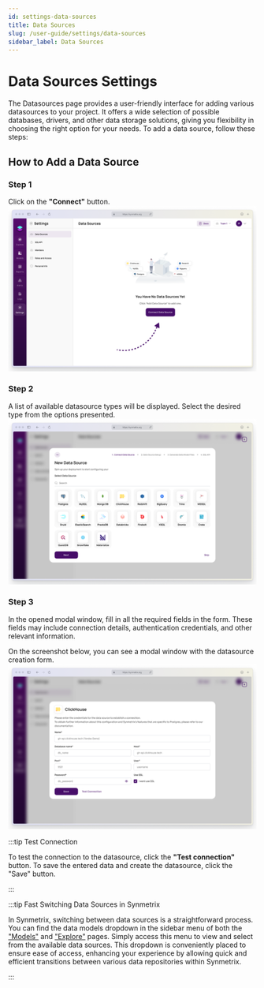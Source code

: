 ```yaml
---
id: settings-data-sources
title: Data Sources
slug: /user-guide/settings/data-sources
sidebar_label: Data Sources
---
```


# Data Sources Settings

The Datasources page provides a user-friendly interface for adding various datasources to your project. It offers a wide selection of possible databases, drivers, and other data storage solutions, giving you flexibility in choosing the right option for your needs. To add a data source, follow these steps:

## How to Add a Data Source

### Step 1
Click on the **"Connect"** button.
![Datasource Connect button](/docs/interface/img/data1.png)


### Step 2
A list of available datasource types will be displayed. Select the desired type from the options presented.
![Datasource Creation Form](/docs/interface/img/data3.png)


### Step 3
In the opened modal window, fill in all the required fields in the form. These fields may include connection details, authentication credentials, and other relevant information.


   On the screenshot below, you can see a modal window with the datasource creation form.
   ![Datasource Creation Form](/docs/interface/img/data2.png)


:::tip Test Connection

   To test the connection to the datasource, click the **"Test connection"** button. To save the entered data and create the datasource, click the "Save" button.

:::


:::tip Fast Switching Data Sources in Synmetrix

In Synmetrix, switching between data sources is a straightforward process. You can find the data models dropdown in the sidebar menu of both the ["Models"](/docs/user-guide/models) and ["Explore"](/docs/user-guide/explore) pages. Simply access this menu to view and select from the available data sources. This dropdown is conveniently placed to ensure ease of access, enhancing your experience by allowing quick and efficient transitions between various data repositories within Synmetrix.

:::